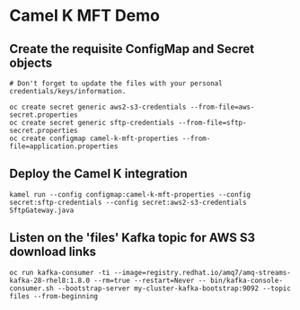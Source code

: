 # Camel K MFT Demo

## Create the requisite ConfigMap and Secret objects

```
# Don't forget to update the files with your personal credentials/keys/information.

oc create secret generic aws2-s3-credentials --from-file=aws-secret.properties
oc create secret generic sftp-credentials --from-file=sftp-secret.properties
oc create configmap camel-k-mft-properties --from-file=application.properties
```

## Deploy the Camel K integration

```
kamel run --config configmap:camel-k-mft-properties --config secret:sftp-credentials --config secret:aws2-s3-credentials SftpGateway.java
```

## Listen on the 'files' Kafka topic for AWS S3 download links

```
oc run kafka-consumer -ti --image=registry.redhat.io/amq7/amq-streams-kafka-28-rhel8:1.8.0 --rm=true --restart=Never -- bin/kafka-console-consumer.sh --bootstrap-server my-cluster-kafka-bootstrap:9092 --topic files --from-beginning
```
